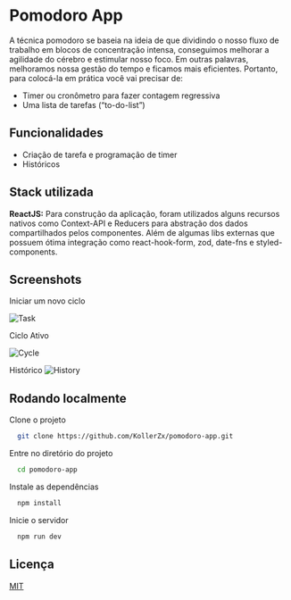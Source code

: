 
# Pomodoro App

A técnica pomodoro se baseia na ideia de que dividindo o nosso fluxo de trabalho em blocos de concentração intensa, 
conseguimos melhorar a agilidade do cérebro e estimular nosso foco. 
Em outras palavras, melhoramos nossa gestão do tempo e ficamos mais eficientes. 
Portanto, para colocá-la em prática você vai precisar de:
- Timer ou cronômetro para fazer contagem regressiva 
- Uma lista de tarefas (“to-do-list”)




## Funcionalidades

- Criação de tarefa e programação de timer
- Históricos


## Stack utilizada

**ReactJS:** Para construção da aplicação, foram utilizados alguns recursos nativos
como Context-API e Reducers para abstração dos dados compartilhados pelos componentes.
Além de algumas libs externas que possuem ótima integração como react-hook-form, zod, date-fns e styled-components. 


## Screenshots

Iniciar um novo ciclo

![Task](https://i.imgur.com/0hOAeml.png)

Ciclo Ativo

![Cycle](https://i.imgur.com/Heo8OOJ.png)

Histórico
![History](https://i.imgur.com/VDLPuVp.pngsssssssssss)


## Rodando localmente

Clone o projeto

```bash
  git clone https://github.com/KollerZx/pomodoro-app.git
```

Entre no diretório do projeto

```bash
  cd pomodoro-app
```

Instale as dependências

```bash
  npm install
```

Inicie o servidor

```bash
  npm run dev
```

## Licença

[MIT](https://choosealicense.com/licenses/mit/)

